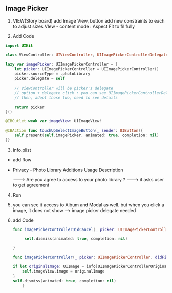 ## Image Picker

1. VIEW(Story board)
  add Image View, button
  add new constraints to each to adjust sizes
  VIew - content mode : Aspect Fit to fil fully

2. Add Code

```Swift
import UIKit

class ViewController: UIViewController, UIImagePickerControllerDelegate, UINavigationControllerDelegate{
    
lazy var imagePicker: UIImagePickerController = {
    let picker: UIImagePickerController = UIImagePickerController()
    picker.sourceType = .photoLibrary
    picker.delegate = self
    
    // ViewController will be picker's delegate
    // option + delegate click : you can see UIImagePickerControllerDelegate, UINavigationControllerDelegate{
    // then, adopt those two, need to see details
    
    return picker
}()

@IBOutlet weak var imageView: UIImageView!

@IBAction func touchUpSelectImageButton(_ sender: UIButton){
    self.present(self.imagePicker, animated: true, completion: nil)
}}
```





3. info.plist

  - add Row

  - Privacy - Photo Library Additions Usage Description 

    --->  Are you agree to access to your photo library ?
    ---> it asks user to get agreement

4. Run

5. you can see it access to Album and Modal as well. 
  but when you click a image, it does not show
  --> image picker delegate needed


6. add Code

    ```Swift
    func imagePickerControllerDidCancel(_ picker: UIImagePickerController) {
    
         self.dismiss(animated: true, completion: nil)
    
    }
    
    func imagePickerController(_ picker: UIImagePickerController, didFinishPickingMediaWithInfo info: [String : Any]) {
    
    if let originalImage: UIImage = info[UIImagePickerControllerOriginalImage] as? UIImage{
        self.imageView.image = originalImage
    }
    self.dismiss(animated: true, completion: nil)
        }
    ```
    